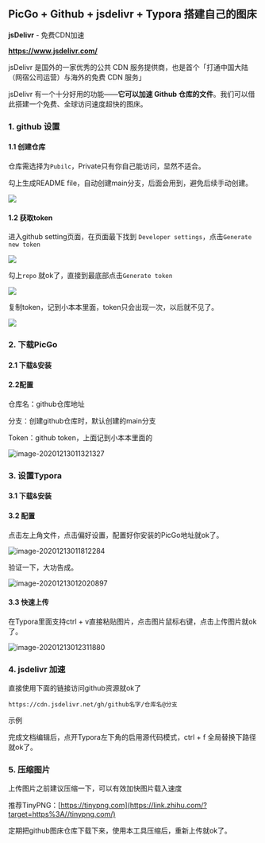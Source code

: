 ## PicGo + Github + jsdelivr + Typora  搭建自己的图床

**jsDelivr** - 免费CDN加速

**https://www.jsdelivr.com/**

jsDelivr 是国外的一家优秀的公共 CDN 服务提供商，也是首个「打通中国大陆（网宿公司运营）与海外的免费 CDN 服务」

jsDelivr 有一个十分好用的功能——**它可以加速 Github 仓库的文件**。我们可以借此搭建一个免费、全球访问速度超快的图床。

### 1. github 设置

#### 1.1 创建仓库

仓库需选择为`Pubilc`，Private只有你自己能访问，显然不适合。

勾上生成README file，自动创建main分支，后面会用到，避免后续手动创建。

![](https://cdn.jsdelivr.net/gh/claude-hub/cloud-img/2020/Snipaste_2020-12-13_00-53-29.jpg)

#### 1.2 获取token

进入github setting页面，在页面最下找到 `Developer settings`，点击`Generate new token`

![](https://cdn.jsdelivr.net/gh/claude-hub/cloud-img/2020/20201213010246.jpg)

勾上`repo` 就ok了，直接到最底部点击`Generate token`

![](https://cdn.jsdelivr.net/gh/claude-hub/cloud-img/2020/20201213010654.jpg)

复制token，记到小本本里面，token只会出现一次，以后就不见了。

![](https://cdn.jsdelivr.net/gh/claude-hub/cloud-img/2020/20201213010825.jpg)

### 2. 下载PicGo

#### 2.1 下载&安装

[github地址]: https://github.com/Molunerfinn/picgo/releases

#### 2.2配置

仓库名：github仓库地址

分支：创建github仓库时，默认创建的main分支

Token：github token，上面记到小本本里面的

![image-20201213011321327](https://cdn.jsdelivr.net/gh/claude-hub/cloud-img/2020/20201213011327.png)

### 3. 设置Typora

#### 3.1 下载&安装

[官网]: https://typora.io/#windows

#### 3.2 配置

点击左上角文件，点击偏好设置，配置好你安装的PicGo地址就ok了。

![image-20201213011812284](https://cdn.jsdelivr.net/gh/claude-hub/cloud-img/2020/20201213011813.png)

验证一下，大功告成。

![image-20201213012020897](https://cdn.jsdelivr.net/gh/claude-hub/cloud-img/2020/20201213012036.png)

#### 3.3 快速上传

在Typora里面支持ctrl + v直接粘贴图片，点击图片鼠标右键，点击上传图片就ok了。

![image-20201213012311880](https://cdn.jsdelivr.net/gh/claude-hub/cloud-img/2020/20201213012315.png)

### 4. jsdelivr 加速

直接使用下面的链接访问github资源就ok了

```
https://cdn.jsdelivr.net/gh/github名字/仓库名@分支
```

示例

[转换前]: https://raw.githubusercontent.com/claude-hub/cloud-img/main/2020/20201213012036.png
[转换后]: https://cdn.jsdelivr.net/gh/claude-hub/cloud-img/2020/20201213012036.png

完成文档编辑后，点开Typora左下角的启用源代码模式，ctrl + f 全局替换下路径就ok了。

### 5. 压缩图片

上传图片之前建议压缩一下，可以有效加快图片载入速度

推荐TinyPNG：[https://tinypng.com](https://link.zhihu.com/?target=https%3A//tinypng.com/)

定期把github图床仓库下载下来，使用本工具压缩后，重新上传就ok了。